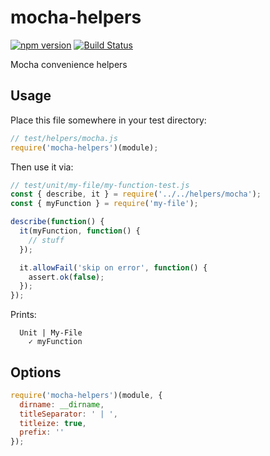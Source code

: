 # mocha-helpers

[![npm version](https://badge.fury.io/js/mocha-helpers.svg)](https://badge.fury.io/js/mocha-helpers)
[![Build Status](https://travis-ci.org/kellyselden/mocha-helpers.svg?branch=master)](https://travis-ci.org/kellyselden/mocha-helpers)

Mocha convenience helpers

## Usage

Place this file somewhere in your test directory:

```js
// test/helpers/mocha.js
require('mocha-helpers')(module);
```

Then use it via:

```js
// test/unit/my-file/my-function-test.js
const { describe, it } = require('../../helpers/mocha');
const { myFunction } = require('my-file');

describe(function() {
  it(myFunction, function() {
    // stuff
  });

  it.allowFail('skip on error', function() {
    assert.ok(false);
  });
});
```

Prints:

```
  Unit | My-File
    ✓ myFunction
```

## Options

```js
require('mocha-helpers')(module, {
  dirname: __dirname,
  titleSeparator: ' | ',
  titleize: true,
  prefix: ''
});
```
